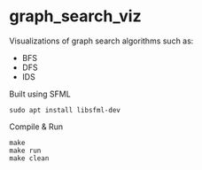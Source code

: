 # graph_search_viz

Visualizations of graph search algorithms such as:
- BFS
- DFS
- IDS

Built using SFML
```
sudo apt install libsfml-dev
```

Compile & Run
```
make
make run
make clean
```

